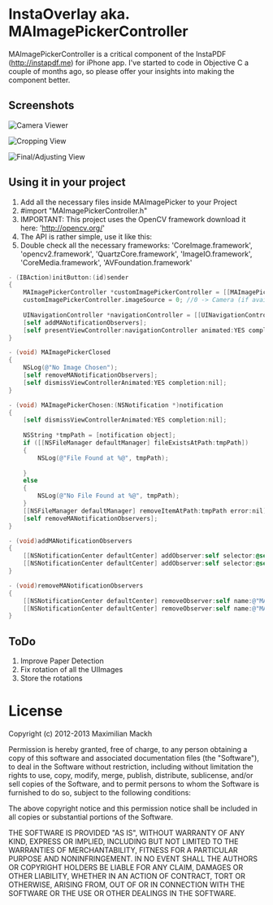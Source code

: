 # InstaOverlay aka. MAImagePickerController

MAImagePickerController is a critical component of the InstaPDF (http://instapdf.me) for iPhone app. I've started to code in Objective C a couple of months ago, so please
offer your insights into making the component better.

## Screenshots

![Camera Viewer](https://github.com/mmackh/MAImagePickerController-of-InstaPDF/blob/master/screen1.PNG?raw=true "Take an image")

![Cropping View](https://github.com/mmackh/MAImagePickerController-of-InstaPDF/blob/master/screen2.PNG?raw=true "Crop")

![Final/Adjusting View](https://github.com/mmackh/MAImagePickerController-of-InstaPDF/blob/master/screen3.PNG?raw=true "Adjust the image, rotate, filter and confirm.")

## Using it in your project

1. Add all the necessary files inside MAImagePicker to your Project
2. #import "MAImagePickerController.h"
3. IMPORTANT: This project uses the OpenCV framework download it here: 'http://opencv.org/'
4. The API is rather simple, use it like this:
5. Double check all the necessary frameworks: 'CoreImage.framework', 'opencv2.framework', 'QuartzCore.framework', 'ImageIO.framework', 'CoreMedia.framework', 'AVFoundation.framework'

```objective-c
- (IBAction)initButton:(id)sender
{
    MAImagePickerController *customImagePickerController = [[MAImagePickerController alloc] init];
    customImagePickerController.imageSource = 0; //0 -> Camera (if available), 1 -> Library
    
    UINavigationController *navigationController = [[UINavigationController alloc] initWithRootViewController:customImagePickerController];
    [self addMANotificationObservers];
    [self presentViewController:navigationController animated:YES completion:nil];
}

- (void) MAImagePickerClosed
{
    NSLog(@"No Image Chosen");
    [self removeMANotificationObservers];
    [self dismissViewControllerAnimated:YES completion:nil];
}

- (void) MAImagePickerChosen:(NSNotification *)notification
{
    [self dismissViewControllerAnimated:YES completion:nil];
    
    NSString *tmpPath = [notification object];
    if ([[NSFileManager defaultManager] fileExistsAtPath:tmpPath])
    {
        NSLog(@"File Found at %@", tmpPath);
        
    }
    else
    {
        NSLog(@"No File Found at %@", tmpPath);
    }
    [[NSFileManager defaultManager] removeItemAtPath:tmpPath error:nil];
    [self removeMANotificationObservers];
}

- (void)addMANotificationObservers
{
    [[NSNotificationCenter defaultCenter] addObserver:self selector:@selector(MAImagePickerClosed) name:@"MAIPCFail" object:nil];
    [[NSNotificationCenter defaultCenter] addObserver:self selector:@selector(MAImagePickerChosen:) name:@"MAIPCSuccess" object:nil];
}

- (void)removeMANotificationObservers
{
    [[NSNotificationCenter defaultCenter] removeObserver:self name:@"MAIPCFail" object:nil];
    [[NSNotificationCenter defaultCenter] removeObserver:self name:@"MAIPCSuccess" object:nil];
}
```

## ToDo

1. Improve Paper Detection
2. Fix rotation of all the UIImages
3. Store the rotations

# License
Copyright (c) 2012-2013 Maximilian Mackh

Permission is hereby granted, free of charge, to any person obtaining a copy of this software and associated documentation files (the "Software"), to deal in the Software without restriction, including without limitation the rights to use, copy, modify, merge, publish, distribute, sublicense, and/or sell copies of the Software, and to permit persons to whom the Software is furnished to do so, subject to the following conditions:

The above copyright notice and this permission notice shall be included in all copies or substantial portions of the Software.

THE SOFTWARE IS PROVIDED "AS IS", WITHOUT WARRANTY OF ANY KIND, EXPRESS OR IMPLIED, INCLUDING BUT NOT LIMITED TO THE WARRANTIES OF MERCHANTABILITY, FITNESS FOR A PARTICULAR PURPOSE AND NONINFRINGEMENT. IN NO EVENT SHALL THE AUTHORS OR COPYRIGHT HOLDERS BE LIABLE FOR ANY CLAIM, DAMAGES OR OTHER LIABILITY, WHETHER IN AN ACTION OF CONTRACT, TORT OR OTHERWISE, ARISING FROM, OUT OF OR IN CONNECTION WITH THE SOFTWARE OR THE USE OR OTHER DEALINGS IN THE SOFTWARE.